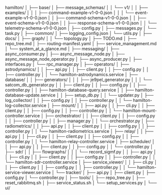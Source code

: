 hamilton/
│
├── base/
│   ├── message_schemas/
│   │   └── v1/
│   │       ├── examples/
│   │       │   ├── command-example-v1-0-0.json
│   │       │   └── event-example-v1-0-0.json
│   │       ├── command-schema-v1-0-0.json
│   │       ├── event-schema-v1-0-0.json
│   │       ├── response-schema-v1-0-0.json
│   │       └── telemetry-schema-v1-0-0.json
│   ├── config.py
│   ├── messages.py
│   └── task.py
│
├── common/
│   ├── logging_config.json
│   └── utils.py
│
├── docs/
│   ├── graph/
│   │   └── topology.py
│   ├── TODO.md
│   ├── repo_tree.md
│   ├── routing-manifest.yaml
│   ├── service_management.md
│   └── system_at_a_glance.md
│
├── messaging/
│   ├── async_consumer.py
│   ├── async_message_node.py
│   ├── async_message_node_operator.py
│   ├── async_producer.py
│   ├── interfaces.py
│   └── rpc_manager.py
│
├── operators/
│   ├── astrodynamics/
│   │   ├── api.py
│   │   ├── client.py
│   │   ├── config.py
│   │   ├── controller.py
│   │   └── hamilton-astrodynamics.service
│   ├── database/
│   │   ├── generators/
│   │   │   ├── je9pel_generator.py
│   │   │   └── satcom_db_generator.py
│   │   ├── client.py
│   │   ├── config.py
│   │   ├── controller.py
│   │   ├── hamilton-database-query.service
│   │   ├── hamilton-database-update.service
│   │   ├── setup_db.py
│   │   └── updater.py
│   ├── log_collector/
│   │   ├── config.py
│   │   ├── controller.py
│   │   └── hamilton-log-collector.service
│   ├── mount/
│   │   ├── api.py
│   │   ├── cli.py
│   │   ├── client.py
│   │   ├── config.py
│   │   ├── controller.py
│   │   └── hamilton-mount-controller.service
│   ├── orchestrator/
│   │   ├── client.py
│   │   ├── config.py
│   │   ├── controller.py
│   │   ├── manager.py
│   │   └── orchestrator.py
│   ├── radiometrics/
│   │   ├── api.py
│   │   ├── client.py
│   │   ├── config.py
│   │   ├── controller.py
│   │   └── hamilton-radiometrics.service
│   ├── relay/
│   │   ├── api.py
│   │   ├── cli.py
│   │   ├── client.py
│   │   ├── config.py
│   │   ├── controller.py
│   │   └── hamilton-relay-controller.service
│   ├── scheduler/
│   │   ├── api.py
│   │   ├── client.py
│   │   ├── config.py
│   │   └── controller.py
│   ├── sdr/
│   │   ├── flowgraphs/
│   │   │   └── record_sigmf.py
│   │   ├── api.py
│   │   ├── cli.py
│   │   ├── client.py
│   │   ├── config.py
│   │   ├── controller.py
│   │   └── hamilton-sdr-controller.service
│   ├── service_viewer/
│   │   ├── cli.py
│   │   ├── client.py
│   │   ├── config.py
│   │   ├── controller.py
│   │   └── hamilton-service-viewer.service
│   └── tracker/
│       ├── api.py
│       ├── client.py
│       ├── config.py
│       └── controller.py
│
├── tools/
│   ├── repo_tree.py
│   ├── reset_rabbitmq.sh
│   ├── service_status.sh
│   └── setup_services.py
│
└── ui/
